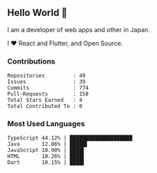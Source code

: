 ## Hello World 👋

I am a developer of web apps and other in Japan.

I ❤️ React and Flutter, and Open Source.

### Contributions

    Repositories         : 49
    Issues               : 39
    Commits              : 774
    Pull-Requests        : 158
    Total Stars Earned   : 4
    Total Contributed To : 0

### Most Used Languages

    TypeScript 44.12% | ████████████████████
    Java       12.86% | █████▌
    JavaScript 10.90% | ████▌
    HTML       10.26% | ████▌
    Dart       10.15% | ████▌
